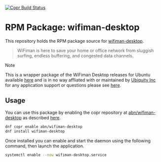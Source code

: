 [![Copr Build Status](https://copr.fedorainfracloud.org/coprs/abn/wifiman-desktop/package/wifiman-desktop/status_image/last_build.png)](https://copr.fedorainfracloud.org/coprs/abn/wifiman-desktop/)

# RPM Package: wifiman-desktop

This repository holds the RPM package source for [wifiman-desktop](https://www.ui.com/download/app/wifiman-desktop).

> WiFiman is here to save your home or office network from sluggish surfing, endless buffering, and congested data 
> channels.

> [!NOTE]  
> This is a wrapper package of the WiFiman Desktop releases for Ubuntu available [here](https://www.ui.com/download/app/wifiman-desktop)
> and is in no way affliated with or maintained by [Ubiquity Inc](https://ui.com/) for any application support or questions please see
> [here](https://help.ui.com/hc/en-us).


## Usage
You can use this package by enabling the copr repository at [abn/wifiman-desktop](https://copr.fedorainfracloud.org/coprs/abn/wifiman-desktop/) as described [here](https://fedorahosted.org/copr/wiki/HowToEnableRepo).

```sh
dnf copr enable abn/wifiman-desktop
dnf install wifiman-desktop
```

Once installed you can enable and start the daemon using the following command, then launch the application.

```sh
systemctl enable --now wifiman-desktop.service
```
